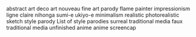 abstract
art deco
art nouveau
fine art parody
flame painter
impressionism
ligne claire
nihonga
sumi-e
ukiyo-e
minimalism
realistic
photorealistic
sketch
style parody
List of style parodies
surreal
traditional media
faux traditional media
unfinished
anime
anime screencap
